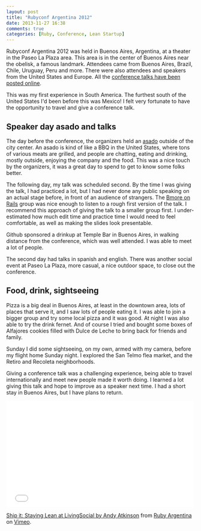 ```yaml
---
layout: post
title: "Rubyconf Argentina 2012"
date: 2013-11-27 16:38
comments: true
categories: [Ruby, Conference, Lean Startup]
---
```


Rubyconf Argentina 2012 was held in Buenos Aires, Argentina, at a theater in the Paseo La Plaza area. This area is in the center of Buenos Aires near the obelisk, a famous landmark. Attendees came from Buenos Aires, Brazil, Chile, Uruguay, Peru and more. There were also attendees and speakers from the United States and Europe. All the [conference talks have been posted online](http://vimeo.com/album/2344729).

This was my first experience in South America. The furthest south of the United States I'd been before this was Mexico! I felt very fortunate to have the opportunity to travel and give a conference talk.

Speaker day asado and talks
-------
The day before the conference, the organizers held an [asado](http://en.wikipedia.org/wiki/Asado) outside of the city center. An asado is kind of like a BBQ in the United States, where tons of various meats are grilled, and people are chatting, eating and drinking, mostly outside, enjoying the company and the food. This was a nice touch by the organizers, it was a great day to spend to get to know some folks better.

The following day, my talk was scheduled second. By the time I was giving the talk, I had practiced a lot, but I had never done any public speaking on an actual stage before, in front of an audience of strangers. The [Bmore on Rails](http://bmoreonrails.org/) group was nice enough to listen to a rough first version of the talk. I recommend this approach of giving the talk to a smaller group first. I under-estimated how much edit time and practice time I would need to feel comfortable, as well as making the slides look presentable.

Github sponsored a drinkup at Temple Bar in Buenos Aires, in walking distance from the conference, which was well attended. I was able to meet a lot of people.

The second day had talks in spanish and english. There was another social event at Paseo La Plaza, more casual, a nice outdoor space, to close out the conference.

Food, drink, sightseeing
------
Pizza is a big deal in Buenos Aires, at least in the downtown area, lots of places that serve it, and I saw lots of people eating it. I was able to join a bigger group and try some local pizza and it was good. At night I was also able to try the drink fernet. And of course I tried and bought some boxes of Alfajores cookies filled with Dulce de Leche to bring back for friends and family.

Sunday I did some sightseeing, on my own, armed with my camera, before my flight home Sunday night. I explored the San Telmo flea market, and the Retiro and Recoleta neighborhoods.

Giving a conference talk was a challenging experience, being able to travel internationally and meet new people made it worth doing. I learned a lot giving this talk and hope to improve as a speaker next time. I had a short stay in Buenos Aires, but I have plans to return.

<iframe src="//player.vimeo.com/video/57940280" width="500" height="282" frameborder="0" webkitallowfullscreen mozallowfullscreen allowfullscreen></iframe> <p><a href="http://vimeo.com/57940280">Ship it: Staying Lean at LivingSocial by Andy Atkinson</a> from <a href="http://vimeo.com/rubyargentina">Ruby Argentina</a> on <a href="https://vimeo.com">Vimeo</a>.</p>
